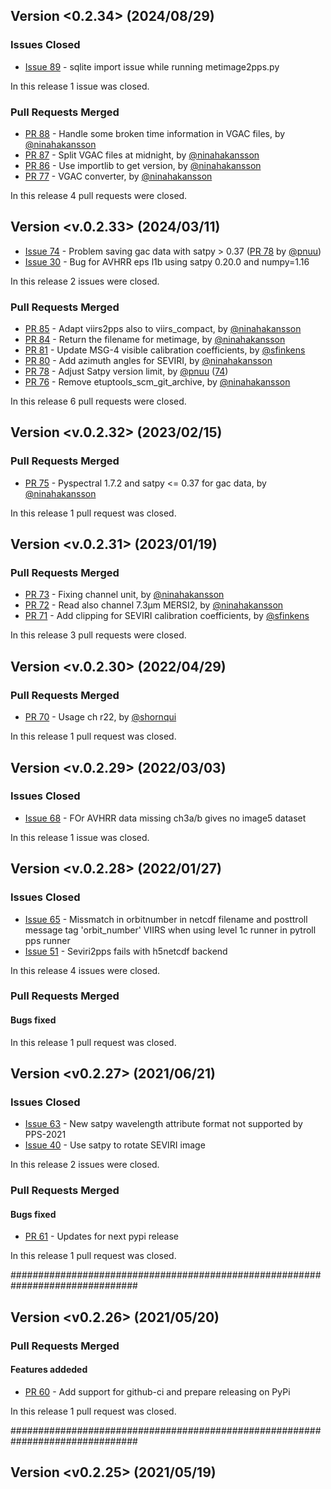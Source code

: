 ## Version <0.2.34> (2024/08/29)

### Issues Closed

* [Issue 89](https://github.com/foua-pps/level1c4pps/issues/89) - sqlite import issue while running metimage2pps.py

In this release 1 issue was closed.

### Pull Requests Merged

* [PR 88](https://github.com/foua-pps/level1c4pps/pull/88) - Handle some broken time information in VGAC files, by [@ninahakansson](https://github.com/ninahakansson)
* [PR 87](https://github.com/foua-pps/level1c4pps/pull/87) - Split VGAC files at midnight, by [@ninahakansson](https://github.com/ninahakansson)
* [PR 86](https://github.com/foua-pps/level1c4pps/pull/86) - Use importlib to get version, by [@ninahakansson](https://github.com/ninahakansson)
* [PR 77](https://github.com/foua-pps/level1c4pps/pull/77) - VGAC converter, by [@ninahakansson](https://github.com/ninahakansson)

In this release 4 pull requests were closed.

## Version <v.0.2.33> (2024/03/11)

* [Issue 74](https://github.com/foua-pps/level1c4pps/issues/74) - Problem saving gac data with satpy > 0.37 ([PR 78](https://github.com/foua-pps/level1c4pps/pull/78) by [@pnuu](https://github.com/pnuu))
* [Issue 30](https://github.com/foua-pps/level1c4pps/issues/30) -  Bug for AVHRR eps l1b using satpy 0.20.0 and numpy=1.16

In this release 2 issues were closed.

### Pull Requests Merged

* [PR 85](https://github.com/foua-pps/level1c4pps/pull/85) - Adapt viirs2pps also to viirs_compact, by [@ninahakansson](https://github.com/ninahakansson)
* [PR 84](https://github.com/foua-pps/level1c4pps/pull/84) - Return the filename for metimage, by [@ninahakansson](https://github.com/ninahakansson)
* [PR 81](https://github.com/foua-pps/level1c4pps/pull/81) - Update MSG-4 visible calibration coefficients, by [@sfinkens](https://github.com/sfinkens)
* [PR 80](https://github.com/foua-pps/level1c4pps/pull/80) - Add azimuth angles for SEVIRI, by [@ninahakansson](https://github.com/ninahakansson)
* [PR 78](https://github.com/foua-pps/level1c4pps/pull/78) - Adjust Satpy version limit, by [@pnuu](https://github.com/pnuu) ([74](https://github.com/foua-pps/level1c4pps/issues/74))
* [PR 76](https://github.com/foua-pps/level1c4pps/pull/76) - Remove etuptools_scm_git_archive, by [@ninahakansson](https://github.com/ninahakansson)

In this release 6 pull requests were closed.


## Version <v.0.2.32> (2023/02/15)


### Pull Requests Merged

* [PR 75](https://github.com/foua-pps/level1c4pps/pull/75) - Pyspectral 1.7.2 and satpy <= 0.37 for gac data, by [@ninahakansson](https://github.com/ninahakansson)

In this release 1 pull request was closed.

## Version <v.0.2.31> (2023/01/19)


### Pull Requests Merged

* [PR 73](https://github.com/foua-pps/level1c4pps/pull/73) - Fixing channel unit, by [@ninahakansson](https://github.com/ninahakansson)
* [PR 72](https://github.com/foua-pps/level1c4pps/pull/72) - Read also channel 7.3µm MERSI2, by [@ninahakansson](https://github.com/ninahakansson)
* [PR 71](https://github.com/foua-pps/level1c4pps/pull/71) - Add clipping for SEVIRI calibration coefficients, by [@sfinkens](https://github.com/sfinkens)

In this release 3 pull requests were closed.

## Version <v.0.2.30> (2022/04/29)


### Pull Requests Merged

* [PR 70](https://github.com/foua-pps/level1c4pps/pull/70) - Usage ch r22, by [@shornqui](https://github.com/shornqui)

In this release 1 pull request was closed.


## Version <v.0.2.29> (2022/03/03)

### Issues Closed

* [Issue 68](https://github.com/foua-pps/level1c4pps/issues/68) - FOr AVHRR data missing ch3a/b gives no image5 dataset

In this release 1 issue was closed.

## Version <v.0.2.28> (2022/01/27)

### Issues Closed

* [Issue 65](https://github.com/foua-pps/level1c4pps/issues/65) - Missmatch in orbitnumber in netcdf filename and posttroll message tag 'orbit_number' VIIRS when using level 1c runner in pytroll pps runner
* [Issue 51](https://github.com/foua-pps/level1c4pps/issues/51) - Seviri2pps fails with h5netcdf backend

In this release 4 issues were closed.

### Pull Requests Merged

#### Bugs fixed

In this release 1 pull request was closed.

## Version <v0.2.27> (2021/06/21)

### Issues Closed

* [Issue 63](https://github.com/foua-pps/level1c4pps/issues/63) - New satpy wavelength attribute format not supported by PPS-2021
* [Issue 40](https://github.com/foua-pps/level1c4pps/issues/40) - Use satpy to rotate SEVIRI image

In this release 2 issues were closed.

### Pull Requests Merged

#### Bugs fixed

* [PR 61](https://github.com/foua-pps/level1c4pps/pull/61) - Updates for next pypi release

In this release 1 pull request was closed.

###############################################################################
## Version <v0.2.26> (2021/05/20)


### Pull Requests Merged

#### Features addeded

* [PR 60](https://github.com/foua-pps/level1c4pps/pull/60) - Add support for github-ci and prepare releasing on PyPi

In this release 1 pull request was closed.

###############################################################################

## Version <v0.2.25> (2021/05/19)

